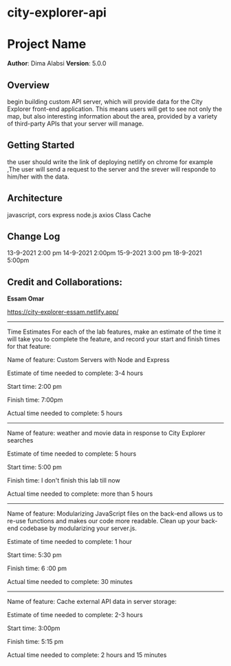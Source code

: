 # city-explorer-api

# Project Name

**Author**: Dima Alabsi
**Version**: 5.0.0 


## Overview
begin building  custom API server, which will provide data for the City Explorer front-end application. This means users will get to see not only the map, but also interesting information about the area, provided by a variety of third-party APIs that your server will manage.
## Getting Started
the user should write the link of deploying netlify on chrome for example ,The user will send a request to the server and the srever will responde to him/her with the data.
## Architecture
javascript,
cors
express
node.js
axios
Class Cache
## Change Log


13-9-2021 2:00 pm
14-9-2021 2:00pm
15-9-2021 3:00 pm
18-9-2021 5:00pm
## Credit and Collaborations:

**Essam Omar**

https://city-explorer-essam.netlify.app/

---------------------------------------------


Time Estimates
For each of the lab features, make an estimate of the time it will take you to complete the feature, and record your start and finish times for that feature:

Name of feature: Custom Servers with Node and Express


Estimate of time needed to complete: 3-4 hours

Start time: 2:00 pm

Finish time: 7:00pm

Actual time needed to complete: 5 hours


----------------------------------


Name of feature: weather and movie data in response to City Explorer searches

Estimate of time needed to complete: 5 hours

Start time: 5:00 pm

Finish time:  I don't finish this lab till now

Actual time needed to complete: more than 5 hours

-------------------------------------------

Name of feature: Modularizing JavaScript files on the back-end allows us to re-use functions and makes our code more readable. Clean up your back-end codebase by modularizing your server.js.

Estimate of time needed to complete: 1 hour

Start time: 5:30 pm

Finish time: 6 :00 pm

Actual time needed to complete: 30 minutes

-------------------------------------------

Name of feature: Cache external API data in server storage:



Estimate of time needed to complete: 2-3 hours

Start time: 3:00pm

Finish time: 5:15 pm

Actual time needed to complete: 2 hours and 15 minutes